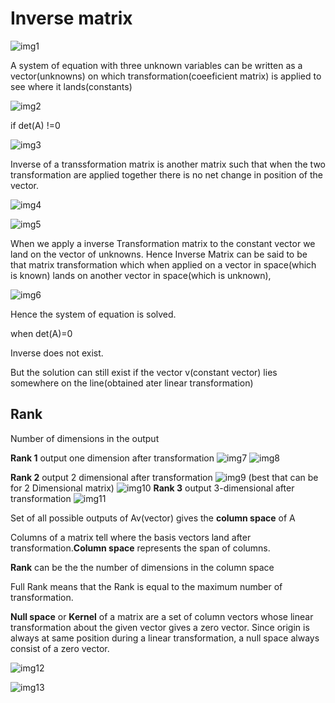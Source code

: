 # Inverse matrix

![img1](im1.png)

A system of equation with three unknown variables can be written as a vector(unknowns) on which transformation(coeeficient matrix) is applied to see where it lands(constants)

![img2](img2.png)

if det(A) !=0

![img3](img3.png)

Inverse of a transsformation matrix is another matrix such that when the two transformation are applied together there is no net change in position of the vector.

![img4](img4.png)

![img5](img5.png)

When we apply a inverse Transformation matrix to the constant vector we land on the vector of unknowns.
Hence Inverse Matrix can be said to be that matrix transformation which when applied on a vector in space(which is known) lands on another vector in space(which is unknown),

![img6](img6.png)

Hence the system of equation is solved.

when det(A)=0

Inverse does not exist.

But the solution can still exist if the vector v(constant vector) lies somewhere on the line(obtained ater linear transformation)

## Rank

Number of dimensions in the output

**Rank 1**
    output one dimension after transformation
    ![img7](img7.png)
    ![img8](img8.png)

**Rank 2**
    output 2 dimensional after transformation
    ![img9](img9.png)
    (best that can be for 2 Dimensional matrix)
    ![img10](img10.png)
**Rank 3**
    output 3-dimensional after transformation
    ![img11](img11.png)

Set of all possible outputs of Av(vector) gives the **column space** of A

Columns of a matrix tell where the basis vectors land after transformation.**Column space** represents the span of columns.

**Rank** can be the the number of dimensions in the column space

Full Rank means that the Rank is equal to the maximum number of transformation.

**Null space** or **Kernel** of a matrix are a set of column vectors whose linear transformation about the given vector gives a zero vector. Since origin is always at same position during a linear transformation, a null space always consist of a zero vector.

![img12](img12.png)

![img13](https://media.discordapp.net/attachments/1006253032973021295/1010970343743168572/unknown.png)


